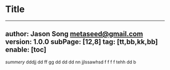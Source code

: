 # Title
---
author: Jason Song <metaseed@gmail.com>
version: 1.0.0
subPage: [12,8]
tag: [tt,bb,kk,bb]
enable: [toc]
---
*summery*
dddjj dd ff gg dd dd dd   nn   jjlssawhsd f f f f tehh dd b